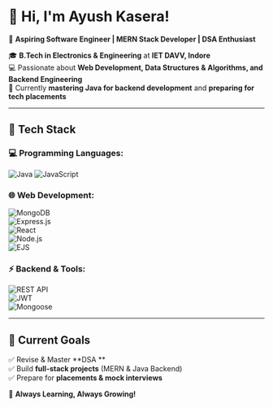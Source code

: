 # 👋 Hi, I'm Ayush Kasera!  
🚀 **Aspiring Software Engineer | MERN Stack Developer | DSA Enthusiast**  

🎓 **B.Tech in Electronics & Engineering** at **IET DAVV, Indore**  
💻 Passionate about **Web Development, Data Structures & Algorithms, and Backend Engineering**  
📌 Currently **mastering Java for backend development** and **preparing for tech placements**  

---

## 🔧 Tech Stack  

### **💻 Programming Languages:**  
![Java](https://img.shields.io/badge/Java-%23ED8B00.svg?style=for-the-badge&logo=openjdk&logoColor=white)  ![JavaScript](https://img.shields.io/badge/JavaScript-F7DF1E?style=for-the-badge&logo=javascript&logoColor=black)   

### **🌐 Web Development:**  
![MongoDB](https://img.shields.io/badge/MongoDB-%2347A248.svg?style=for-the-badge&logo=mongodb&logoColor=white)  
![Express.js](https://img.shields.io/badge/Express.js-404D59?style=for-the-badge)  
![React](https://img.shields.io/badge/React-61DAFB?style=for-the-badge&logo=react&logoColor=black)  
![Node.js](https://img.shields.io/badge/Node.js-339933?style=for-the-badge&logo=nodedotjs&logoColor=white)  
![EJS](https://img.shields.io/badge/EJS-000?style=for-the-badge&logo=EJS&logoColor=white)  

### **⚡ Backend & Tools:**  
![REST API](https://img.shields.io/badge/REST-API-%23000000.svg?style=for-the-badge&logo=rest&logoColor=white)  
![JWT](https://img.shields.io/badge/JWT-black?style=for-the-badge&logo=JSON%20web%20tokens)  
![Mongoose](https://img.shields.io/badge/Mongoose-%238D6748.svg?style=for-the-badge)   

---

## 📌 Current Goals  
✅ Revise & Master **DSA **  
✅ Build **full-stack projects** (MERN & Java Backend)  
✅ Prepare for **placements & mock interviews** 


🚀 **Always Learning, Always Growing!**  
